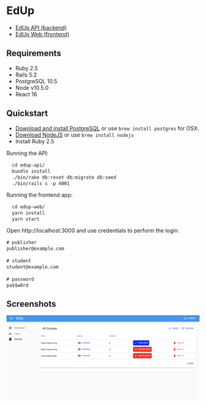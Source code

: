 # EdUp

  * [EdUp API (backend)](https://bitbucket.org/leandronsp/edup/src/master/edup-api/README.md)
  * [EdUp Web (frontend)](https://bitbucket.org/leandronsp/edup/src/master/edup-web/README.md)

## Requirements

  * Ruby 2.5
  * Rails 5.2
  * PostgreSQL 10.5
  * Node v10.5.0
  * React 16

## Quickstart

  * [Download and install PostgreSQL](https://www.postgresql.org/download/) or use `brew install postgres` for OSX.
  * [Download NodeJS](https://nodejs.org/en/download/) or use `brew install nodejs`
  * Install Ruby 2.5

Running the API:
```
  cd edup-api/
  bundle install
  ./bin/rake db:reset db:migrate db:seed
  ./bin/rails s -p 4001
```
Running the frontend app:
```
  cd edup-web/
  yarn install
  yarn start
```

Open http://localhost:3000 and use credentials to perform the login.
```
# publisher
publisher@example.com

# student
student@example.com

# password
pa$$w0rd
```

## Screenshots
![Manage Courses](_screenshots/manage_courses.png)